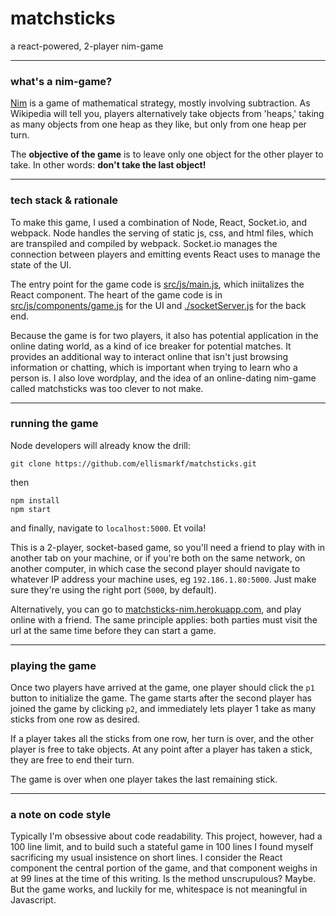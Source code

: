 # matchsticks
a react-powered, 2-player nim-game
___

### what's a nim-game?
[Nim](https://en.wikipedia.org/wiki/Nim) is a game of mathematical strategy, mostly involving subtraction.  As Wikipedia will tell you, players alternatively take objects from 'heaps,' taking as many objects from one heap as they like, but only from one heap per turn.

The **objective of the game** is to leave only one object for the other player to take. In other words: **don't take the last object!**

___
### tech stack & rationale
To make this game, I used a combination of Node, React, Socket.io, and webpack. Node handles the serving of static js, css, and html files, which are transpiled and compiled by webpack.  Socket.io manages the connection between players and emitting events React uses to manage the state of the UI.

The entry point for the game code is [src/js/main.js](https://github.com/ellismarkf/matchsticks/blob/master/src/js/main.js), which iniitalizes the React component. The heart of the game code is in [src/js/components/game.js](https://github.com/ellismarkf/matchsticks/blob/master/src/js/components/game.js) for the UI and [./socketServer.js](https://github.com/ellismarkf/matchsticks/blob/master/socketServer.js) for the back end.

Because the game is for two players, it also has potential application in the online dating world, as a kind of ice breaker for potential matches.  It provides an additional way to interact online that isn't just browsing information or chatting, which is important when trying to learn who a person is.  I also love wordplay, and the idea of an online-dating nim-game called matchsticks was too clever to not make.

___
### running the game
Node developers will already know the drill:

``git clone https://github.com/ellismarkf/matchsticks.git``

then

```
npm install
npm start
```
and finally, navigate to ``localhost:5000``.  Et voila!

This is a 2-player, socket-based game, so you'll need a friend to play with in another tab on your machine, or if you're both on the same network, on another computer, in which case the second player should navigate to whatever IP address your machine uses, eg ``192.186.1.80:5000``.  Just make sure they're using the right port (``5000``, by default).

Alternatively, you can go to [matchsticks-nim.herokuapp.com](http://matchsticks-nim.herokuapp.com), and play online with a friend.  The same principle applies: both parties must visit the url at the same time before they can start a game.

___
### playing the game

Once two players have arrived at the game, one player should click the ``p1`` button to initialize the game.  The game starts after the second player has joined the game by clicking ``p2``, and immediately lets player 1 take as many sticks from one row as desired.

If a player takes all the sticks from one row, her turn is over, and the other player is free to take objects.  At any point after a player has taken a stick, they are free to end their turn.

The game is over when one player takes the last remaining stick.

___
### a note on code style
Typically I'm obsessive about code readability.  This project, however, had a 100 line limit, and to build such a stateful game in 100 lines I found myself sacrificing my usual insistence on short lines.  I consider the React component the central portion of the game, and that component weighs in at 99 lines at the time of this writing.  Is the method unscrupulous? Maybe. But the game works, and luckily for me, whitespace is not meaningful in Javascript.